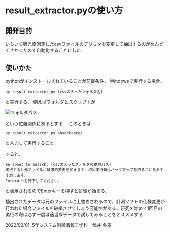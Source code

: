 # result_extractor.pyの使い方

## 開発目的
いちいち吸光度測定したcsvファイルのデリミタを変更して抽出するのがめんどくさかったので自動化することにした．


## 使いかた
pythonがインストールされていることが前提条件．
Windowsで実行する場合，

```
py result_extractor.py (csvの入ったフォルダ名)
```
と実行する．
例えばフォルダとスクリプトが


![フォルダパス](フォルダ位置.png)

という位置関係にあるとする．
このときは
```
py result_extractor.py absorbance/
```
と入力して実行すること．


すると，
```
Be about to search: (csvの入ったフォルダの絶対パス)
実行すると元ファイルに破壊的変更を加えます．初回実行時はバックアップを取ることをおすすめします．
Enterキーを押下してください．
```
と表示されるのでEnterキーを押すと処理が始まる．

抽出されたデータは元のファイルに上書きされるので，計測ソフトの仕様変更が行われた場合ファイルを破損させてしまう可能性がある．研究を始めて1回目の実行の際は必ず一度は適当なデータで試してみることをオススメする．

2022/02/01. 5年システム制御情報工学科　武井 冬馬